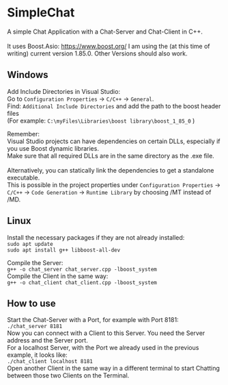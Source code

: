 # SimpleChat
A simple Chat Application with a Chat-Server and Chat-Client in C++. <br>  
It uses Boost.Asio: https://www.boost.org/
I am using the (at this time of writing) current version 1.85.0. Other Versions should also work.<br>  

## Windows 
Add Include Directories in Visual Studio: <br> 
Go to `Configuration Properties` -> `C/C++` -> `General`. <br>
Find: `Additional Include Directories` and add the path to the boost header files <br> 
(For example: `C:\myFiles\Libraries\boost library\boost_1_85_0` )<br>

Remember:<br>
Visual Studio projects can have dependencies on certain DLLs, especially if you use Boost dynamic libraries.<br>
Make sure that all required DLLs are in the same directory as the .exe file.<br>
<br>
Alternatively, you can statically link the dependencies to get a standalone executable. <br>
This is possible in the project properties under `Configuration Properties` -> `C/C++` -> `Code Generation` -> `Runtime Library` by choosing /MT instead of /MD.

## Linux
Install the necessary packages if they are not already installed: <br>
`sudo apt update` <br>
`sudo apt install g++ libboost-all-dev` <br>

Compile the Server: <br>
`g++ -o chat_server chat_server.cpp -lboost_system` <br>
Compile the Client in the same way: <br>
`g++ -o chat_client chat_client.cpp -lboost_system` <br> 

## How to use 
Start the Chat-Server with a Port, for example with Port 8181: <br>
`./chat_server 8181` <br>
Now you can connect with a Client to this Server. You need the Server address and the Server port. <br>
For a localhost Server, with the Port we already used in the previous example, it looks like: <br>
`./chat_client localhost 8181` <br>
Open another Client in the same way in a different terminal to start Chatting between those two Clients on the Terminal. <br>
 <br> 